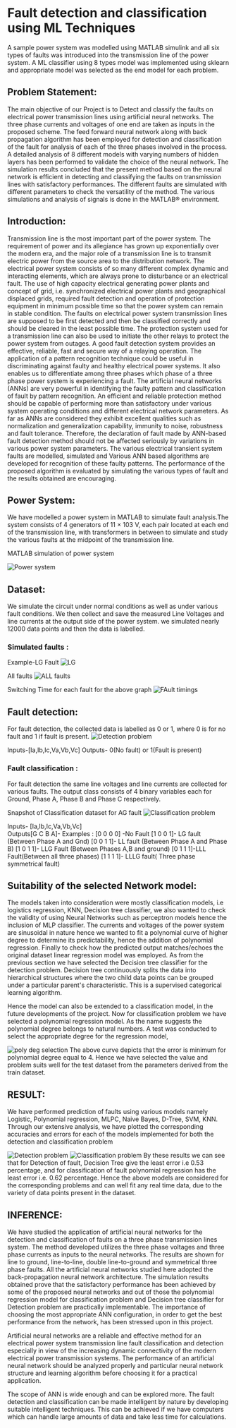 # Fault detection and classification using ML Techniques
A sample power system was modelled using MATLAB simulink and all six types of faults was introduced into the transmission line of the power system. A ML classifier using 8 types model was implemented using sklearn and appropriate model was selected as the end model for each problem.

## Problem Statement:
The main objective of our Project is to Detect and classify  the faults on electrical power transmission lines using artificial neural networks. The three phase currents and voltages of one end are taken as inputs in the proposed scheme. The feed forward neural network along with back propagation algorithm has been employed for detection and classification of the fault for analysis of each of the three phases involved in the process. 
A detailed analysis of 8 different models with varying numbers of hidden layers has been performed to validate the choice of the neural network. 
The simulation results concluded that the present method based on the neural network is efficient in detecting and classifying the faults on transmission lines with satisfactory performances. The different faults are simulated with different parameters to check the versatility of the method. The various simulations and analysis of signals is done in the MATLAB® environment.

## Introduction:
Transmission line is the most important part of the power system. The requirement of power and its allegiance has grown up exponentially over the modern era, and the major role of a transmission line is to transmit electric power from the source area to the distribution network. The electrical power system consists of so many different complex dynamic and interacting elements, which are always prone to disturbance or an electrical fault.
The use of high capacity electrical generating power plants and concept of grid, i.e. synchronized electrical power plants and geographical displaced grids, required fault detection and operation of protection equipment in minimum possible time so that the power system can remain in stable condition. The faults on electrical power system transmission lines are supposed to be first detected and then be classified correctly and should be cleared in the least possible time. The protection system used for a transmission line can also be used to initiate the other relays to protect the power system from outages. A good fault detection system provides an effective, reliable, fast and secure way of a relaying operation. The application of a pattern recognition technique could be useful in discriminating against faulty and healthy electrical power systems. It also enables us to differentiate among three phases which phase of a three phase power system is experiencing a fault. 
The artificial neural networks (ANNs) are very powerful in identifying the faulty pattern and classification of fault by pattern recognition. An efficient and reliable protection method should be capable of performing more than satisfactory under various system operating conditions and different electrical network parameters. As far as ANNs are considered they exhibit excellent qualities such as normalization and generalization capability, immunity to noise, robustness and fault tolerance. Therefore, the declaration of fault made by ANN-based fault detection method should not be affected seriously by variations in various power system parameters.
The various electrical transient system faults are modelled, simulated and Various  ANN based algorithms are developed for recognition of these faulty patterns. The performance of the proposed algorithm is evaluated by simulating the various types of fault and the results obtained are encouraging.

## Power System:
We have modelled a power system in MATLAB to simulate fault analysis.The system consists of 4 generators of 11 × 103 V, each pair located at each end of the transmission line, with transformers in between to simulate and study the various faults at the midpoint of  the transmission line.

MATLAB simulation of power system

<img src="/pics/power system.png" alt="Power system"/>

## Dataset:
We simulate the circuit under normal conditions as well as under various fault conditions. We then collect and save the measured Line Voltages and line currents at the output side of the power system. we simulated nearly 12000 data points and then the data is labelled.

### Simulated faults :

Example-LG Fault
<img src="/pics/lg.png" alt="LG"/>

All faults
<img src="/pics/all.png" alt="ALL faults"/>

Switching Time for each fault for the above graph
<img src="/pics/fault.jpg" alt="FAult timings"/>

## Fault detection:
For fault detection, the collected data is labelled as 0 or 1, where 0 is for no fault and 1 if fault is present.
<img src="/pics/detect.png" alt="Detection problem"/> 

Inputs-[Ia,Ib,Ic,Va,Vb,Vc]
Outputs- 0(No fault) or 1(Fault is present)

### Fault classification :
For fault detection the same line voltages and line currents are collected for various faults. The output class consists of 4 binary variables each for Ground, Phase A, Phase B and Phase C respectively.

Snapshot of Classification dataset for AG fault
<img src="/pics/class.png" alt="Classification problem"/>

Inputs- [Ia,Ib,Ic,Va,Vb,Vc]                
Outputs[G C B A]- 
Examples :
                        [0 0 0 0] -No Fault
                        [1 0 0 1]- LG fault (Between Phase A and Gnd)
                        [0 0 1 1]- LL fault (Between Phase A and Phase B)
                        [1 0 1 1]- LLG Fault (Between Phases A,B and ground)
                        [0 1 1 1]-LLL Fault(Between all three phases)
                        [1 1 1 1]- LLLG fault( Three phase symmetrical fault)
                        
## Suitability of the selected Network model:
The models taken into consideration were mostly classification models, i.e logistics regression, KNN, Decision tree classifier, we also wanted to check the validity of using Neural Networks such as perceptron models hence the inclusion of MLP classifier. The currents and voltages of the power system are sinusoidal in nature hence we wanted to fit a polynomial curve of higher degree to determine its predictability, hence the addition of polynomial regression. Finally to check how the predicted output matches/echoes the original dataset linear regression model was employed.
As from the previous section we have selected the Decision tree classifier for the detection problem. Decision tree continuously splits the data into hierarchical structures where the two child data points can be grouped under a particular parent's characteristic. This is a supervised categorical learning algorithm. 

Hence the model can also be extended to a classification model, in the future developments of the project. 
Now for classification problem we have selected a polynomial regression model. As the name suggests the polynomial degree belongs to natural numbers. A test was conducted to select the appropriate degree for the regression model, 

<img src="/pics/poly.png" alt="poly deg selection"/>
The above curve depicts that the error is minimum for polynomial degree equal to 4. Hence we have selected the value and problem suits well for the test dataset from the parameters derived from the train dataset.

## RESULT:
We have performed prediction of faults using various models namely Logistic, Polynomial regression, MLPC, Naive Bayes, D-Tree, SVM, KNN. Through our extensive analysis, we have plotted the corresponding accuracies and errors for each of the models implemented for both the detection and classification problem

<img src="/pics/accdetect.png" alt="Detection problem"/>
<img src="/pics/classdetect.png" alt="Classification problem"/>
By these results we can see that for Detection of fault,  Decision Tree give the least error i.e 0.53 percentage, and for classification of fault polynomial regression has the least error i.e. 0.62 percentage. 
Hence the above models are considered for the corresponding problems and can well fit any real time data, due to the variety of data points present in the dataset.

## INFERENCE:
We have studied the application of artificial neural networks for the detection and classification of faults on a three phase transmission lines system. The method developed utilizes the three phase voltages and three phase currents as inputs to the neural networks. The results are shown for line to ground, line-to-line, double line-to-ground and symmetrical three phase faults. All the artificial neural networks studied here adopted the back-propagation neural network architecture. The simulation results obtained prove that the satisfactory performance has been achieved by some of the proposed neural networks and out of those the polynomial regression model for classification problem and Decision tree classifier for Detection problem are practically implementable. The importance of choosing the most appropriate ANN configuration, in order to get the best performance from the network, has been stressed upon in this project. 

Artificial neural networks are a reliable and effective method for an electrical power system transmission line fault classification and detection especially in view of the increasing dynamic connectivity of the modern electrical power transmission systems. The performance of an artificial neural network should be analyzed properly and particular neural network structure and learning algorithm before choosing it for a practical application. 

The scope of ANN is wide enough and can be explored more. The fault detection and classification can be made intelligent by nature by developing suitable intelligent techniques. This can be achieved if we have computers which can handle large amounts of data and take less time for calculations.
